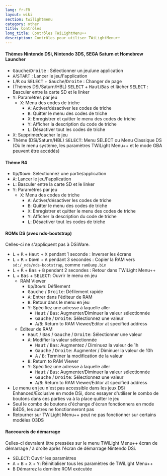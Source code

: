 ```yaml
---
lang: fr-FR
layout: wiki
section: twilightmenu
category: other
title: Contrôles
long_title: Contrôles TWiLightMenu++
description: Contrôles pour utiliser TWiLightMenu++
---
```


#### Thèmes Nintendo DSi, Nintendo 3DS, SEGA Saturn et Homebrew Launcher
- <kbd>Gauche</kbd>/<kbd>Droite</kbd> : Sélectionner un jeu/une application
- <kbd class="face">A</kbd>/<kbd>START</kbd> : Lancer le jeu/l'application
- <kbd class="l">L</kbd>/<kbd class="r">R</kbd> ou <kbd>SELECT</kbd> + <kbd>Gauche</kbd>/<kbd>Droite</kbd> : Changer de page
- (Thèmes DSi/Saturn/HBL) <kbd>SELECT</kbd> + <kbd>Haut</kbd>/<kbd>Bas</kbd> et lâcher <kbd>SELECT</kbd> : Basculer entre la carte SD et le linker
- <kbd class="face">Y</kbd>: Paramètres par jeu
   - <kbd class="face">X</kbd>: Menu des codes de triche
      - <kbd class="face">A</kbd>: Activer/désactiver les codes de triche
      - <kbd class="face">B</kbd>: Quitter le menu des codes de triche
      - <kbd class="face">X</kbd>: Enregistrer et quitter le menu des codes de triche
      - <kbd class="face">Y</kbd>: Afficher la description du code de triche
      - <kbd class="l">L</kbd>: Désactiver tout les codes de triche
- <kbd class="face">X</kbd>: Supprimer/cacher le jeu
- Thème (DSi/Saturn/HBL) <kbd>SELECT</kbd>: Menu SELECT ou Menu Classique DS (Où le menu système, les paramètres TWiLight Menu++ et le mode GBA peuvent être accédés)

#### Thème R4
- <kbd>Up</kbd>/<kbd>Down</kbd>: Sélectionnez une partie/application
- <kbd class="face">A</kbd>: Lancer le jeu/l'application
- <kbd class="l">L</kbd>: Basculer entre la carte SD et le linker
- <kbd class="face">Y</kbd>: Paramètres par jeu
   - <kbd class="face">X</kbd>: Menu des codes de triche
      - <kbd class="face">A</kbd>: Activer/désactiver les codes de triche
      - <kbd class="face">B</kbd>: Quitter le menu des codes de triche
      - <kbd class="face">X</kbd>: Enregistrer et quitter le menu des codes de triche
      - <kbd class="face">Y</kbd>: Afficher la description du code de triche
      - <kbd class="l">L</kbd>: Désactiver tout les codes de triche

#### ROMs DS (avec nds-bootstrap)
Celles-ci ne s'appliquent pas à DSiWare.
- <kbd class="l">L</kbd> + <kbd class="r">R</kbd> + <kbd>Haut</kbd> + <kbd class="face">X</kbd> pendant 1 seconde : Inverser les écrans
- <kbd class="l">L</kbd> + <kbd class="r">R</kbd> + <kbd>Down</kbd> + <kbd class="face">A</kbd> pendant 3 secondes : Copier la RAM vers `sd:/_nds/nds-bootstrap`, comme `ramDump.bin`
- <kbd class="l">L</kbd> + <kbd class="r">R</kbd> + <kbd>Bas</kbd> + <kbd class="face">B</kbd> pendant 2 secondes : Retour dans TWiLight Menu++
- <kbd class="l">L</kbd> + <kbd>Bas</kbd> + <kbd>SELECT</kbd>: Ouvrir le menu en jeu
   - RAM Viewer
      - <kbd>Up</kbd>/<kbd>Down</kbd>: Défilement
      - <kbd>Gauche</kbd> / <kbd>Droite</kbd>: Défilement rapide
      - <kbd class="face">A</kbd>: Entrer dans l'éditeur de RAM
      - <kbd class="face">B</kbd>: Retour dans le menu en jeu
      - <kbd class="face">Y</kbd>: Spécifiez une adresse à laquelle aller
        - <kbd>Haut</kbd> / <kbd>Bas</kbd>: Augmenter/Diminuer la valeur sélectionnée
        - <kbd>Gauche</kbd> / <kbd>Droite</kbd>: Sélectionnez une valeur
        - <kbd class="face">A</kbd>/<kbd class="face">B</kbd>: Return to RAM Viewer/Editor at specified address
   - Éditeur de RAM
      - <kbd>Haut</kbd> / <kbd>Bas</kbd> / <kbd>Gauche</kbd> / <kbd>Droite</kbd>: Sélectionner une valeur
      - <kbd class="face">A</kbd>: Modifier la valeur sélectionnée
         - <kbd>Haut</kbd> / <kbd>Bas</kbd>: Augmentez / Diminuez la valeur de 1h
         - <kbd>Gauche</kbd> / <kbd>Droite</kbd>: Augmenter / Diminuer la valeur de 10h
         - <kbd class="face">A</kbd> / <kbd class="face">B</kbd>: Terminer la modification de la valeur
      - <kbd class="face">B</kbd>: Return to RAM Viewer
      - <kbd class="face">Y</kbd>: Spécifiez une adresse à laquelle aller
        - <kbd>Haut</kbd> / <kbd>Bas</kbd>: Augmenter/Diminuer la valeur sélectionnée
        - <kbd>Gauche</kbd> / <kbd>Droite</kbd>: Sélectionnez une valeur
        - <kbd class="face">A</kbd>/<kbd class="face">B</kbd>: Return to RAM Viewer/Editor at specified address
- Le menu en jeu n'est pas accessible dans les jeux DSi Enhanced/Exclusive en mode DSi, donc essayer d'utiliser le combo de boutons dans ces parties va à la place quitter le jeu
- Seul le combo de boutons d'échange d'écran fonctionnera en mode B4DS, les autres ne fonctionneront pas
- Retourner sur TWiLight Menu++ peut ne pas fonctionner sur certains modèles O3DS

#### Raccourcis de démarrage
Celles-ci devraient être pressées sur le menu TWiLight Menu++ écran de démarrage / à droite après l'écran de démarrage Nintendo DSi.

- <kbd>SELECT</kbd>: Ouvrir les paramètres
- <kbd class="face">A</kbd> + <kbd class="face">B</kbd> + <kbd class="face">X</kbd> + <kbd class="face">Y</kbd>: Réinitialiser tous les paramètres de TWiLight Menu++
- <kbd class="face">B</kbd> Démarrez la dernière ROM exécutée

